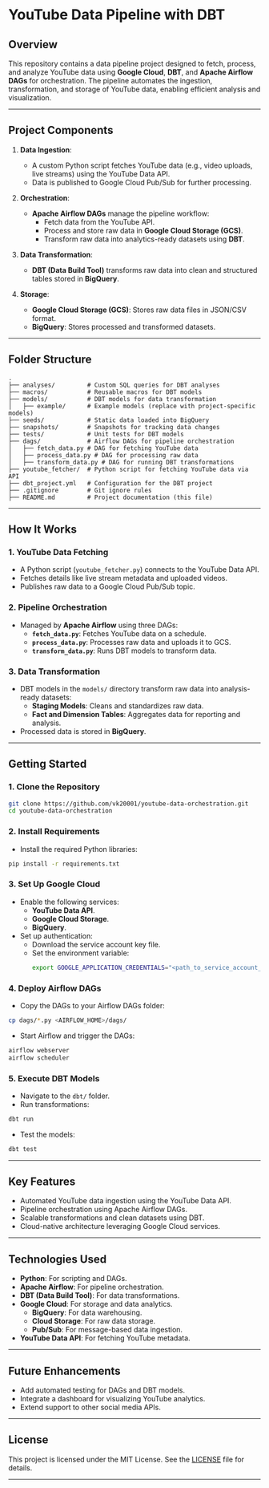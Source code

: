 
# **YouTube Data Pipeline with DBT**

## **Overview**
This repository contains a data pipeline project designed to fetch, process, and analyze YouTube data using **Google Cloud**, **DBT**, and **Apache Airflow DAGs** for orchestration. The pipeline automates the ingestion, transformation, and storage of YouTube data, enabling efficient analysis and visualization.

---

## **Project Components**

1. **Data Ingestion**:
   - A custom Python script fetches YouTube data (e.g., video uploads, live streams) using the YouTube Data API.
   - Data is published to Google Cloud Pub/Sub for further processing.

2. **Orchestration**:
   - **Apache Airflow DAGs** manage the pipeline workflow:
     - Fetch data from the YouTube API.
     - Process and store raw data in **Google Cloud Storage (GCS)**.
     - Transform raw data into analytics-ready datasets using **DBT**.

3. **Data Transformation**:
   - **DBT (Data Build Tool)** transforms raw data into clean and structured tables stored in **BigQuery**.

4. **Storage**:
   - **Google Cloud Storage (GCS)**: Stores raw data files in JSON/CSV format.
   - **BigQuery**: Stores processed and transformed datasets.

---

## **Folder Structure**

```
.
├── analyses/         # Custom SQL queries for DBT analyses
├── macros/           # Reusable macros for DBT models
├── models/           # DBT models for data transformation
│   ├── example/      # Example models (replace with project-specific models)
├── seeds/            # Static data loaded into BigQuery
├── snapshots/        # Snapshots for tracking data changes
├── tests/            # Unit tests for DBT models
├── dags/             # Airflow DAGs for pipeline orchestration
│   ├── fetch_data.py # DAG for fetching YouTube data
│   ├── process_data.py # DAG for processing raw data
│   ├── transform_data.py # DAG for running DBT transformations
├── youtube_fetcher/  # Python script for fetching YouTube data via API
├── dbt_project.yml   # Configuration for the DBT project
├── .gitignore        # Git ignore rules
├── README.md         # Project documentation (this file)
```

---

## **How It Works**

### **1. YouTube Data Fetching**
- A Python script (`youtube_fetcher.py`) connects to the YouTube Data API.
- Fetches details like live stream metadata and uploaded videos.
- Publishes raw data to a Google Cloud Pub/Sub topic.

### **2. Pipeline Orchestration**
- Managed by **Apache Airflow** using three DAGs:
  - **`fetch_data.py`**: Fetches YouTube data on a schedule.
  - **`process_data.py`**: Processes raw data and uploads it to GCS.
  - **`transform_data.py`**: Runs DBT models to transform data.

### **3. Data Transformation**
- DBT models in the `models/` directory transform raw data into analysis-ready datasets:
  - **Staging Models**: Cleans and standardizes raw data.
  - **Fact and Dimension Tables**: Aggregates data for reporting and analysis.
- Processed data is stored in **BigQuery**.

---

## **Getting Started**

### **1. Clone the Repository**
```bash
git clone https://github.com/vk20001/youtube-data-orchestration.git
cd youtube-data-orchestration
```

### **2. Install Requirements**
- Install the required Python libraries:
```bash
pip install -r requirements.txt
```

### **3. Set Up Google Cloud**
- Enable the following services:
  - **YouTube Data API**.
  - **Google Cloud Storage**.
  - **BigQuery**.
- Set up authentication:
  - Download the service account key file.
  - Set the environment variable:
    ```bash
    export GOOGLE_APPLICATION_CREDENTIALS="<path_to_service_account_key>"
    ```

### **4. Deploy Airflow DAGs**
- Copy the DAGs to your Airflow DAGs folder:
```bash
cp dags/*.py <AIRFLOW_HOME>/dags/
```
- Start Airflow and trigger the DAGs:
```bash
airflow webserver
airflow scheduler
```

### **5. Execute DBT Models**
- Navigate to the `dbt/` folder.
- Run transformations:
```bash
dbt run
```
- Test the models:
```bash
dbt test
```

---

## **Key Features**
- Automated YouTube data ingestion using the YouTube Data API.
- Pipeline orchestration using Apache Airflow DAGs.
- Scalable transformations and clean datasets using DBT.
- Cloud-native architecture leveraging Google Cloud services.

---

## **Technologies Used**
- **Python**: For scripting and DAGs.
- **Apache Airflow**: For pipeline orchestration.
- **DBT (Data Build Tool)**: For data transformations.
- **Google Cloud**: For storage and data analytics.
  - **BigQuery**: For data warehousing.
  - **Cloud Storage**: For raw data storage.
  - **Pub/Sub**: For message-based data ingestion.
- **YouTube Data API**: For fetching YouTube metadata.

---

## **Future Enhancements**
- Add automated testing for DAGs and DBT models.
- Integrate a dashboard for visualizing YouTube analytics.
- Extend support to other social media APIs.

---

## **License**
This project is licensed under the MIT License. See the [LICENSE](LICENSE) file for details.

---

